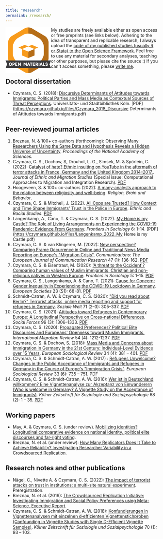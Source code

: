 ```yaml
---
title: "Research"
permalink: /research/
---
```


<img src="/images/materials_highQuality.png" width="150" height="150" align="left"> My studies are freely available either as open access or free preprints (see links below). Adhering to the idea of transparent and replicable research, I always upload the [code of my published studies (usually R or Stata) to the Open Science Framework](https://osf.io/b3ugm/). Feel free to use any material for secondary analyses, teaching or other purposes, but please cite the source :) If you can't access something, please [write me](mailto:cc@soz.uni-frankfurt.de).

Doctoral dissertation
------

- Czymara, C. S. (2018): [Discursive Determinants of Attitudes towards Immigrants: Political Parties and Mass Media as Contextual Sources of Threat Perceptions](czymara_2018_diss). Universitäts- und Stadtbibliothek Köln. [PDF](https://czymara.github.io/files/Czymara_2018_Discursive Determinants of Attitudes towards Immigrants.pdf)

Peer-reviewed journal articles
------

1. Breznau, N. & 100+ co-authors (forthcoming): [Observing Many Researchers Using the Same Data and Hypothesis Reveals a Hidden Universe of Uncertainty](https://osf.io/preprints/metaarxiv/cd5j9/). *Proceedings of the National Academy of Sciences*.
1. Czymara, C. S., Dochow, S, Drouhot, L. G., Simsek, M. & Spörlein, C. (2022): [Catalyst of hate? Ethnic insulting on YouTube in the aftermath of terror attacks in France, Germany and the United Kingdom 2014–2017.](czymara_etal_2022_jems). *Journal of Ethnic and Migration Studies* (Special issue: Computational Approaches to Migration and Integration Research). [PDF](https://czymara.github.io/files/Czymara_2022_Catalyst-of-hate-Ethnic-insulting-on-YouTube.pdf)
1. Hoogeveen, S. & 100+ co-authors (2022): [A many-analysts approach to the relation between religiosity and well-being](https://doi.org/10.1080/2153599X.2022.2070255). *Religion, Brain and Behavior*.
1. Czymara, C. S. & Mitchell, J. (2022). [All Cops are Trusted? How Context and Time Shape Immigrants' Trust in the Police in Europe](czymara_mitchell_2022_ers). *Ethnic and Racial Studies*. [PDF](https://czymara.github.io/files/Czymara_2022_All-cops-are-trusted.pdf)
1. Langenkamp, A., Cano, T. & Czymara, C. S. (2022). [My Home is my Castle? The Role of Living Arrangements on Experiencing the COVID-19 Pandemic: Evidence From Germany](langenkamp_etal_2022_fsoc). *Frontiers in Sociology* 6: 1-14. [PDF](https://czymara.github.io/files/Langenkamp_2022_My Home is my Castle.pdf)
1. Czymara, C. S. & van Klingeren, M. (2022): [New perspective? Comparing Frame Occurrence in Online and Traditional News Media Reporting on Europe's "Migration Crisis"](czymara_klingeren_2022_comm). *Communications: The European Journal of Communication Research* 47 (1): 136-162. [PDF](https://czymara.github.io/files/Czymara_2021_New-perspective.pdf)
1. Czymara, C. S. & Eisentraut, M. (2020): ['A threat to the Occident'? Comparing human values of Muslim immigrants, Christian and non-religious natives in Western Europe](czymara_eisentraut_2020_fsoc). *Frontiers in Sociology* 5: 1-15. [PDF](https://czymara.github.io/files/Czymara_2020_A-Threat-to-the-Occident.pdf)
1. Czymara, C. S., Langenkamp, A. & Cano, T. (2021): [Cause for Concern: Gender Inequality in Experiencing the COVID-19 Lockdown in Germany](czymara_etal_2021_REUS). *European Societies* 23 (S1): 68-81. [PDF](https://czymara.github.io/files/Czymara_2021_Cause-for-concerns.pdf)
1. Schmidt-Catran, A. W. & Czymara, C. S. (2020): ["Did you read about Berlin?" Terrorist attacks, online media reporting and support for refugees in Germany](czymara_schmidt-catran_2020_sw). *Soziale Welt* 71 (2–3): 305–337. [PDF](https://czymara.github.io/files/Schmidt-Catran_2020_Did-you-read-about-Berlin.pdf)
1. Czymara, C. S. (2021): [Attitudes toward Refugees in Contemporary Europe: A Longitudinal Perspective on Cross-national Differences](czymara_2021_sf). *Social Forces* 99 (3): 1306–1333. [PDF](https://czymara.github.io/files/Czymara_2021_Attitudes-toward-Refugees-in-Contemporary-Europe.pdf)
1. Czymara, C. S. (2020): [Propagated Preferences? Political Elite Discourses and Europeans' Openness toward Muslim Immigrants.](czymara_2020_imr) *International Migration Review* 54 (4): 1212-1237. [PDF](https://czymara.github.io/files/Czymara_2020_Propagated-Preferences.pdf)
1. Czymara, C. S. & Dochow, S. (2018): [Mass Media and Concerns about Immigration in Germany in the 21st Century: Individual-Level Evidence over 15 Years](czymara_dochow_2018_esr). *European Sociological Review* 34 (4): 381 – 401. [PDF](https://czymara.github.io/files/Czymara_2018_Mass-Media-and-Concerns-about-Immigration-in-Germany.pdf)
1. Czymara, C. S. & Schmidt-Catran, A. W. (2017) : [Refugees Unwelcome? Changes in the Public Acceptance of Immigrants and Refugees in Germany in the Course of Europe's "Immigration Crisis"](czymara_schmidt-catran_2017_esr). *European Sociological Review* 33 (6): 735 – 751. [PDF](https://czymara.github.io/files/Czymara_2017_Refugees-Unwelcome.pdf.pdf)
1. Czymara, C. S. & Schmidt-Catran, A. W. (2016): [Wer ist in Deutschland willkommen? Eine Vignettenanalyse zur Akzeptanz von Einwanderern (Who is welcome in Germany? A Vignette Study on the Acceptance of Immigrants)](czymara_schmidt-catran_2016_kzfss). *Kölner Zeitschrift für Soziologie und Sozialpsychologie* 68 (2): 1 – 35. [PDF](https://czymara.github.io/files/Czymara_2016_Wer-ist-in-deutschland-willkommen.pdf)


Working papers
------

- May, A. & Czymara, C. S. (under review). [Mobilizing identities? Longitudinal comparative evidence on national identity, political elite discourses and far-right voting](https://ecpr.eu/Events/Event/PaperDetails/59285).
- Breznau, N. et al. (under review): [How Many Replicators Does It Take to Achieve Reliability? Investigating Researcher Variability in a Crowdsourced Replication](https://osf.io/s9hp7/).


Research notes and other publications
------

-  Nägel, C., Nivette A. & Czymara, C. S. (2022): [The impact of terrorist attacks on trust in institutions: a multi-site natural experiment](https://osf.io/z8cgu/). Preregistration.
- Breznau, N. et al. (2019): [The Crowdsourced Replication Initiative: Investigating Immigration and Social Policy Preferences using Meta-Science. Executive Report](https://osf.io/preprints/socarxiv/6j9qb/).
- Czymara, C. S. & Schmidt-Catran, A. W. (2018): [Konfundierungen in Vignettenanalysen mit einzelnen d‑effizienten Vignettenstichproben (Confounding in Vignette Studies with Single D-Efﬁcient Vignette Samples)](https://doi.org/10.1007/s11577-018-0516-z). *Kölner Zeitschrift für Soziologie und Sozialpsychologie* 70 (1): 93 – 103.


